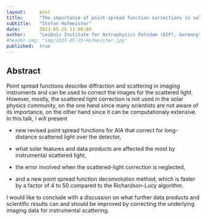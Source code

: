 ```yaml
---
layout:     post
title:      "The importance of point-spread function corrections in solar physics"
subtitle:   "Stefan Hofmeister"
date:       2023-05-25 11:00:00
author:     "Leibniz Institute for Astrophysics Potsdam (AIP), Germany"
#header-img: "img/2023-05-25-Hofmeister.jpg"
published:  true
---
```


## Abstract
Point spread functions describe diffraction and scattering in imaging instruments and can be used to correct the images for the scattered light. However, mostly, the scattered light correction is not used in the solar physics community, on the one hand since many scientists are not aware of its importance, on the other hand since it can be computationaly extensive. In this talk, I will present

  - new revised point spread functions for AIA that correct for long-distance scattered light over the detector,

  - what solar features and data products are affected the most by instrumental scattered light,

  - the error involved when the scattered-light correction is neglected,

  -  and a new point spread function deconvolution method, which is faster by a factor of 4 to 50 compared to the Richardson-Lucy algorithm.

I would like to conclude with a discussion on what further data products and scientific results can and should be improved by correcting the underlying imaging data for instrumental scattering.
